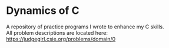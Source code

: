 # Dynamics of C
A repository of practice programs I wrote to enhance my C skills.  
All problem descriptions are located here: https://judgegirl.csie.org/problems/domain/0
